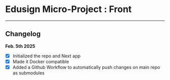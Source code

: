 # Edusign Micro-Project : Front

-------

## Changelog
**Feb. 5th 2025**
- [X] Initialized the repo and Next app
- [x] Made it Docker compatible
- [X] Added a Github Workflow to automatically push changes on main repo as submodules